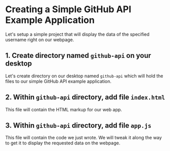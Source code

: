 # Creating a Simple GitHub API Example Application
Let's setup a simple project that will display the data of the specified username right on our webpage.

## 1. Create directory named `github-api` on your desktop
Let's create directory on our desktop named `github-api` which will hold the files to our simple GitHub API example application.

## 2. Within `github-api` directory, add file `index.html`
This file will contain the HTML markup for our web app.

## 3. Within `github-api` directory, add file `app.js`
This file will contain the code we just wrote. We will tweak it along the way to get it to display the requested data on the webpage.

